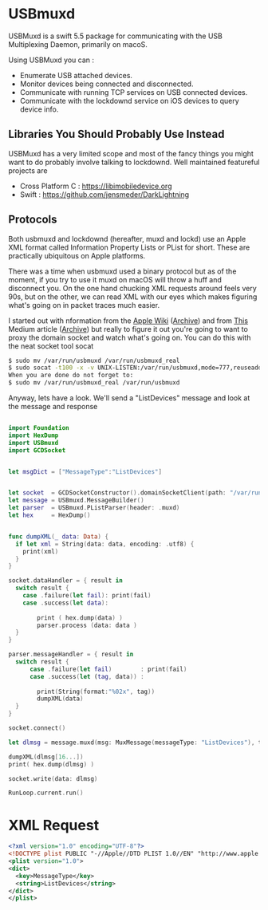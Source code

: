 # USBmuxd
 
 USBMuxd is a swift 5.5 package for communicating with the USB Multiplexing Daemon, primarily on macoS.
 
 Using USBMuxd you can :
 
 * Enumerate USB attached devices.
 * Monitor devices being connected and disconnected.
 * Communicate with running TCP services on USB connected devices.
 * Communicate with the lockdownd service on iOS devices to query device info.
 
 
## Libraries You Should Probably Use Instead

USBMuxd has a very limited scope and most of the fancy things you might want to do probably involve
talking to lockdownd. Well maintained featureful projects are 

* Cross Platform C : https://libimobiledevice.org
* Swift : https://github.com/jensmeder/DarkLightning


## Protocols

Both usbmuxd and lockdownd (hereafter, muxd and lockd) use an Apple XML format called 
Information Property Lists or PList for short. These are practically ubiquitous on Apple platforms.

There was a time when usbmuxd used a binary protocol but as of the moment, if you try to use it 
muxd on macOS will throw a huff and disconnect you.  On the one hand chucking XML requests around
feels very 90s, but on the other, we can read XML with our eyes which makes figuring what's going on 
in packet traces much easier.

I started out with nformation from the [Apple Wiki](https://theapplewiki.com/wiki/Usbmux) ([Archive](https://archive.is/6Mu0D))
and from [This](https://jon-gabilondo-angulo-7635.medium.com/understanding-usbmux-and-the-ios-lockdown-service-7f2a1dfd07ae)
Medium article ([Archive](https://archive.is/uLAyw)) but really to figure it out you're going to want to proxy 
the domain socket and watch what's going on. You can do this with the neat socket tool socat

```bash
$ sudo mv /var/run/usbmuxd /var/run/usbmuxd_real
$ sudo socat -t100 -x -v UNIX-LISTEN:/var/run/usbmuxd,mode=777,reuseaddr,fork UNIX-CONNECT:/var/run/usbmux_real
When you are done do not forget to:
$ sudo mv /var/run/usbmuxd_real /var/run/usbmuxd
```

Anyway, lets have a look. We'll send a "ListDevices" message and look at the message and response

```swift

import Foundation
import HexDump
import USBmuxd
import GCDSocket


let msgDict = ["MessageType":"ListDevices"]


let socket  = GCDSocketConstructor().domainSocketClient(path: "/var/run/usbmuxd")
let message = USBmuxd.MessageBuilder()
let parser  = USBmuxd.PListParser(header: .muxd)
let hex     = HexDump()


func dumpXML(_ data: Data) {
  if let xml = String(data: data, encoding: .utf8) {
    print(xml)
  }
}

socket.dataHandler = { result in
  switch result {
    case .failure(let fail): print(fail)
    case .success(let data):
       
        print ( hex.dump(data) )
        parser.process (data: data )
  }
}

parser.messageHandler = { result in
  switch result {
      case .failure(let fail)        : print(fail)
      case .success(let (tag, data)) :
        
        print(String(format:"%02x", tag))
        dumpXML(data)
  }
}

socket.connect()

let dlmsg = message.muxd(msg: MuxMessage(messageType: "ListDevices"), tag: 0xdeadbeef)

dumpXML(dlmsg[16...])
print( hex.dump(dlmsg) )

socket.write(data: dlmsg)

RunLoop.current.run()
```

# XML Request

```xml
<?xml version="1.0" encoding="UTF-8"?>
<!DOCTYPE plist PUBLIC "-//Apple//DTD PLIST 1.0//EN" "http://www.apple.com/DTDs/PropertyList-1.0.dtd">
<plist version="1.0">
<dict>
  <key>MessageType</key>
  <string>ListDevices</string>
</dict>
</plist>
```


